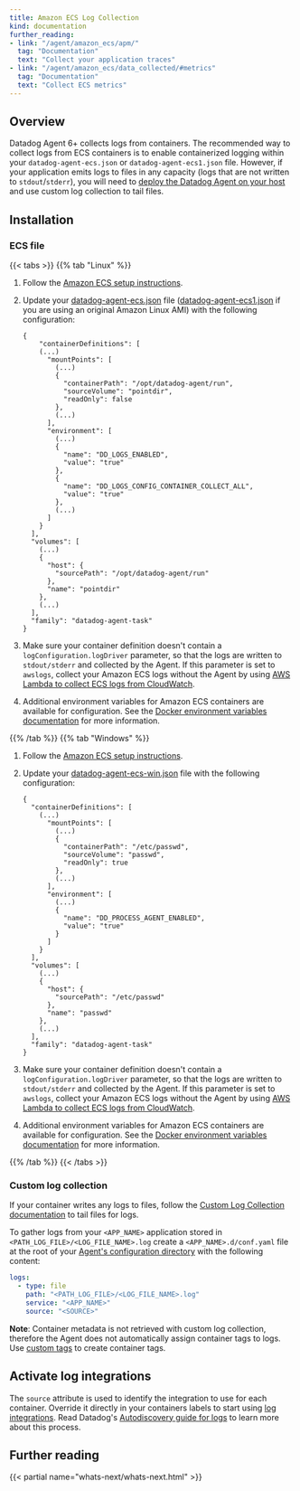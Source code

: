 ```yaml
---
title: Amazon ECS Log Collection
kind: documentation
further_reading:
- link: "/agent/amazon_ecs/apm/"
  tag: "Documentation"
  text: "Collect your application traces"
- link: "/agent/amazon_ecs/data_collected/#metrics"
  tag: "Documentation"
  text: "Collect ECS metrics"
---
```


## Overview

Datadog Agent 6+ collects logs from containers. The recommended way to collect logs from ECS containers is to enable containerized logging within your `datadog-agent-ecs.json` or `datadog-agent-ecs1.json` file. However, if your application emits logs to files in any capacity (logs that are not written to `stdout`/`stderr`), you will need to [deploy the Datadog Agent on your host](#custom-log-collection) and use custom log collection to tail files.

## Installation

### ECS file

{{< tabs >}}
{{% tab "Linux" %}}

1. Follow the [Amazon ECS setup instructions][1].
2. Update your [datadog-agent-ecs.json][2] file ([datadog-agent-ecs1.json][3] if you are using an original Amazon Linux AMI) with the following configuration:

    ```text
    {
        "containerDefinitions": [
        (...)
          "mountPoints": [
            (...)
            {
              "containerPath": "/opt/datadog-agent/run",
              "sourceVolume": "pointdir",
              "readOnly": false
            },
            (...)
          ],
          "environment": [
            (...)
            {
              "name": "DD_LOGS_ENABLED",
              "value": "true"
            },
            {
              "name": "DD_LOGS_CONFIG_CONTAINER_COLLECT_ALL",
              "value": "true"
            },
            (...)
          ]
        }
      ],
      "volumes": [
        (...)
        {
          "host": {
            "sourcePath": "/opt/datadog-agent/run"
          },
          "name": "pointdir"
        },
        (...)
      ],
      "family": "datadog-agent-task"
    }
    ```

3. Make sure your container definition doesn't contain a `logConfiguration.logDriver` parameter, so that the logs are written to `stdout/stderr` and collected by the Agent. If this parameter is set to `awslogs`, collect your Amazon ECS logs without the Agent by using [AWS Lambda to collect ECS logs from CloudWatch][4].

4. Additional environment variables for Amazon ECS containers are available for configuration. See the [Docker environment variables documentation][5] for more information.

[1]: https://docs.datadoghq.com/agent/amazon_ecs/
[2]: https://docs.datadoghq.com/resources/json/datadog-agent-ecs.json
[3]: https://docs.datadoghq.com/resources/json/datadog-agent-ecs1.json
[4]: https://www.datadoghq.com/blog/monitoring-ecs-with-datadog/
[5]: https://docs.datadoghq.com/agent/docker/?tab=standard#environment-variables
{{% /tab %}}
{{% tab "Windows" %}}

1. Follow the [Amazon ECS setup instructions][1].
2. Update your [datadog-agent-ecs-win.json][2] file with the following configuration:

    ```text
    {
      "containerDefinitions": [
        (...)
          "mountPoints": [
            (...)
            {
              "containerPath": "/etc/passwd",
              "sourceVolume": "passwd",
              "readOnly": true
            },
            (...)
          ],
          "environment": [
            (...)
            {
              "name": "DD_PROCESS_AGENT_ENABLED",
              "value": "true"
            }
          ]
        }
      ],
      "volumes": [
        (...)
        {
          "host": {
            "sourcePath": "/etc/passwd"
          },
          "name": "passwd"
        },
        (...)
      ],
      "family": "datadog-agent-task"
    }
    ```

3. Make sure your container definition doesn't contain a `logConfiguration.logDriver` parameter, so that the logs are written to `stdout/stderr` and collected by the Agent. If this parameter is set to `awslogs`, collect your Amazon ECS logs without the Agent by using [AWS Lambda to collect ECS logs from CloudWatch][3].

4. Additional environment variables for Amazon ECS containers are available for configuration. See the [Docker environment variables documentation][4] for more information.

[1]: https://docs.datadoghq.com/agent/amazon_ecs/
[2]: https://docs.datadoghq.com/resources/json/datadog-agent-ecs-win.json
[3]: https://www.datadoghq.com/blog/monitoring-ecs-with-datadog/
[4]: https://docs.datadoghq.com/agent/docker/?tab=standard#environment-variables
{{% /tab %}}
{{< /tabs >}}

### Custom log collection

If your container writes any logs to files, follow the [Custom Log Collection documentation][1] to tail files for logs.

To gather logs from your `<APP_NAME>` application stored in `<PATH_LOG_FILE>/<LOG_FILE_NAME>.log` create a `<APP_NAME>.d/conf.yaml` file at the root of your [Agent's configuration directory][2] with the following content:

```yaml
logs:
  - type: file
    path: "<PATH_LOG_FILE>/<LOG_FILE_NAME>.log"
    service: "<APP_NAME>"
    source: "<SOURCE>"
```

**Note**: Container metadata is not retrieved with custom log collection, therefore the Agent does not automatically assign container tags to logs. Use [custom tags][3] to create container tags.

## Activate log integrations

The `source` attribute is used to identify the integration to use for each container. Override it directly in your containers labels to start using [log integrations][4]. Read Datadog's [Autodiscovery guide for logs][5] to learn more about this process.

## Further reading

{{< partial name="whats-next/whats-next.html" >}}


[1]: /agent/logs/?tab=tailfiles#custom-log-collection
[2]: /agent/logs/#custom-log-collection
[3]: getting_started/tagging/assigning_tags/?tab=noncontainerizedenvironments#methods-for-assigning-tags
[4]: /getting_started/agent/#installation
[5]: /logs/processing/#log-processing
